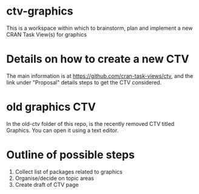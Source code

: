 # ctv-graphics
This is a workspace within which to brainstorm, plan and implement a new CRAN Task View(s) for graphics

# Details on how to create a new CTV

The main information is at https://github.com/cran-task-views/ctv, and the link under "Proposal" details steps to get the CTV considered.

# old graphics CTV

In the old-ctv folder of this repo, is the recently removed CTV titled Graphics. You can open it using a text editor. 

# Outline of possible steps

1. Collect list of packages related to graphics
2. Organise/decide on topic areas
3. Create draft of CTV page

